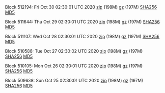Block 512194: Fri Oct 30 02:30:01 UTC 2020 [zip](https://files.01coin.io/mainnet/2020-10-30/bootstrap.dat.zip) (198M) [gz](https://files.01coin.io/mainnet/2020-10-30/bootstrap.dat.tar.gz) (197M) [SHA256](https://files.01coin.io/mainnet/2020-10-30/sha256.txt) [MD5](https://files.01coin.io/mainnet/2020-10-30/md5.txt)

Block 511644: Thu Oct 29 02:30:01 UTC 2020 [zip](https://files.01coin.io/mainnet/2020-10-29/bootstrap.dat.zip) (198M) [gz](https://files.01coin.io/mainnet/2020-10-29/bootstrap.dat.tar.gz) (197M) [SHA256](https://files.01coin.io/mainnet/2020-10-29/sha256.txt) [MD5](https://files.01coin.io/mainnet/2020-10-29/md5.txt)

Block 511107: Wed Oct 28 02:30:01 UTC 2020 [zip](https://files.01coin.io/mainnet/2020-10-28/bootstrap.dat.zip) (198M) [gz](https://files.01coin.io/mainnet/2020-10-28/bootstrap.dat.tar.gz) (197M) [SHA256](https://files.01coin.io/mainnet/2020-10-28/sha256.txt) [MD5](https://files.01coin.io/mainnet/2020-10-28/md5.txt)

Block 510586: Tue Oct 27 02:30:02 UTC 2020 [zip](https://files.01coin.io/mainnet/2020-10-27/bootstrap.dat.zip) (198M) [gz](https://files.01coin.io/mainnet/2020-10-27/bootstrap.dat.tar.gz) (197M) [SHA256](https://files.01coin.io/mainnet/2020-10-27/sha256.txt) [MD5](https://files.01coin.io/mainnet/2020-10-27/md5.txt)

Block 510105: Mon Oct 26 02:30:01 UTC 2020 [zip](https://files.01coin.io/mainnet/2020-10-26/bootstrap.dat.zip) (198M) [gz](https://files.01coin.io/mainnet/2020-10-26/bootstrap.dat.tar.gz) (197M) [SHA256](https://files.01coin.io/mainnet/2020-10-26/sha256.txt) [MD5](https://files.01coin.io/mainnet/2020-10-26/md5.txt)

Block 509638: Sun Oct 25 02:30:01 UTC 2020 [zip](https://files.01coin.io/mainnet/2020-10-25/bootstrap.dat.zip) (198M) [gz](https://files.01coin.io/mainnet/2020-10-25/bootstrap.dat.tar.gz) (197M) [SHA256](https://files.01coin.io/mainnet/2020-10-25/sha256.txt) [MD5](https://files.01coin.io/mainnet/2020-10-25/md5.txt)
